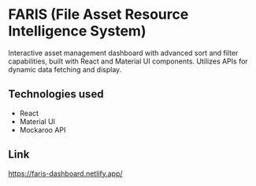 # FARIS (File Asset Resource Intelligence System)

Interactive asset management dashboard with advanced sort and filter capabilities, built with React and Material UI components. Utilizes APIs for dynamic data fetching and display.

## Technologies used

- React
- Material UI
- Mockaroo API

## Link

https://faris-dashboard.netlify.app/

